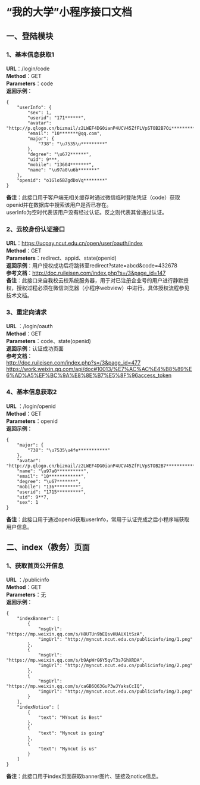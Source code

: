 # “我的大学”小程序接口文档
## 一、登陆模块
### 1、基本信息获取1
**URL**：/login/code  
**Method**：GET  
**Parameters**：code  
**返回示例**：
```
{
    "userInfo": {
        "sex": 1,
        "userid": "171******",
        "avatar": "http://p.qlogo.cn/bizmail/z2LWEF4DG0ianP4UCV45ZfFLVpSTOB2B7Oi*******************",
        "email": "10*******@qq.com",
        "major": {
            "738": "\u7535\u*********"
        },
        "degree": "\u672******",
        "uid": 9***,
        "mobile": "13604*******",
        "name": "\u97a0\u6b*******"
    },
    "openid": "o1Glo5BZgdDoVq********"
}
```
**备注**：此接口用于客户端无相关缓存时通过微信临时登陆凭证（code）获取openid并在数据库中搜索该用户是否已存在。  
userInfo为空时代表该用户没有经过认证。反之则代表其曾通过认证。
### 2、云校身份认证接口
**URL**：https://ucpay.ncut.edu.cn/open/user/oauth/index  
**Method**：GET  
**Parameters**：redirect、appid、state(openid)  
**返回示例**：用户授权成功后将跳转至redirect?state=abcd&code=432678  
**参考文档**：http://doc.ruileisen.com/index.php?s=/3&page_id=147  
**备注**：此接口来自我校云校系统服务器，用于对已注册企业号的用户进行静默授权，授权过程必须在微信浏览器（小程序webview）中进行。具体授权流程参见技术文档。
### 3、重定向请求
**URL** ：/login/oauth  
**Method**：GET  
**Parameters**：code、state(openid)  
**返回示例**：认证成功页面  
**参考文档**：  
http://doc.ruileisen.com/index.php?s=/3&page_id=477  
https://work.weixin.qq.com/api/doc#10013/%E7%AC%AC%E4%B8%89%E6%AD%A5%EF%BC%9A%E8%8E%B7%E5%8F%96access_token
### 4、基本信息获取2
**URL** ：/login/openid    
**Method**：GET  
**Parameters**：openid  
**返回示例**：
```
{
    "major": {
        "738": "\u7535\u4fe***********"
    },
    "avatar": "http://p.qlogo.cn/bizmail/z2LWEF4DG0ianP4UCV45ZfFLVpSTOB2B7***************",
    "name": "\u97a0**********",
    "email": "10************",
    "degree": "\u67*******",
    "mobile": "136*********",
    "userid": "1715*********",
    "uid": 9**7,
    "sex": 1
}
```
**备注**：此接口用于通过openid获取userInfo，常用于认证完成之后小程序端获取用户信息。
## 二、index（教务）页面
### 1、获取首页公开信息
**URL** ：/publicinfo    
**Method**：GET  
**Parameters**：无  
**返回示例**：
```
{
    "indexBanner": [
        {
            "msgUrl": "https://mp.weixin.qq.com/s/H8UTUn9bEQsvHUAUX1tSzA",
            "imgUrl": "http://myncut.ncut.edu.cn/publicinfo/img/1.png"
        },
        {
            "msgUrl": "https://mp.weixin.qq.com/s/b9ApWrG6Y5qvT3s7GhXRDA",
            "imgUrl": "http://myncut.ncut.edu.cn/publicinfo/img/2.png"
        },
        {
            "msgUrl": "https://mp.weixin.qq.com/s/caGB6Q63GuP3wJYaksCcIQ",
            "imgUrl": "http://myncut.ncut.edu.cn/publicinfo/img/3.png"
        }
    ],
    "indexNotice": [
        {
            "text": "MYncut is Best"
        },
        {
            "text": "Myncut is going"
        },
        {
            "text": "Myncut is us"
        }
    ]
}
```
**备注**：此接口用于index页面获取banner图片、链接及notice信息。